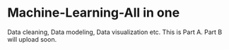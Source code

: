 # Machine-Learning-All in one
Data cleaning, Data modeling, Data visualization etc. 
This is Part A. Part B will upload soon. 

